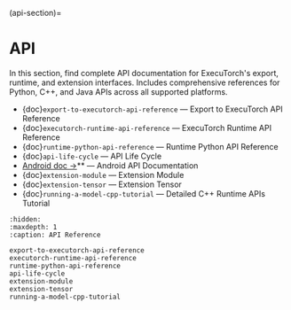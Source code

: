(api-section)=
# API

In this section, find complete API documentation for ExecuTorch's export, runtime, and extension interfaces. Includes comprehensive references for Python, C++, and Java APIs across all supported platforms.

- {doc}`export-to-executorch-api-reference` — Export to ExecuTorch API Reference
- {doc}`executorch-runtime-api-reference` — ExecuTorch Runtime API Reference
- {doc}`runtime-python-api-reference` — Runtime Python API Reference
- {doc}`api-life-cycle` — API Life Cycle
- [Android doc →](javadoc/)** — Android API Documentation
- {doc}`extension-module` — Extension Module
- {doc}`extension-tensor` — Extension Tensor
- {doc}`running-a-model-cpp-tutorial` — Detailed C++ Runtime APIs Tutorial

```{toctree}
:hidden:
:maxdepth: 1
:caption: API Reference

export-to-executorch-api-reference
executorch-runtime-api-reference
runtime-python-api-reference
api-life-cycle
extension-module
extension-tensor
running-a-model-cpp-tutorial

